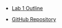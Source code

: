 - [Lab 1 Outline](Lab_1_Outline.pdf)

- [GitHub Repository](https://github.com/zboudreaux99/Sapphire-Sound-Monitoring-App)